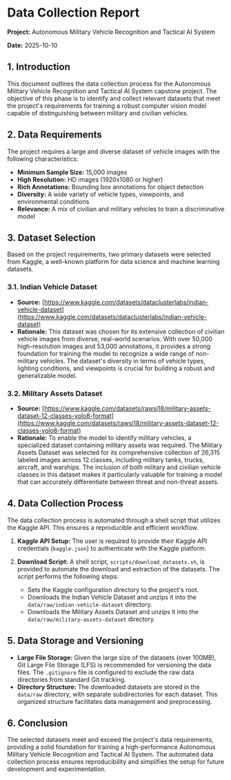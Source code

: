 # Data Collection Report

**Project:** Autonomous Military Vehicle Recognition and Tactical AI System

**Date:** 2025-10-10

## 1. Introduction

This document outlines the data collection process for the Autonomous Military Vehicle Recognition and Tactical AI System capstone project. The objective of this phase is to identify and collect relevant datasets that meet the project's requirements for training a robust computer vision model capable of distinguishing between military and civilian vehicles.

## 2. Data Requirements

The project requires a large and diverse dataset of vehicle images with the following characteristics:

*   **Minimum Sample Size:** 15,000 images
*   **High Resolution:** HD images (1920x1080 or higher)
*   **Rich Annotations:** Bounding box annotations for object detection
*   **Diversity:** A wide variety of vehicle types, viewpoints, and environmental conditions
*   **Relevance:** A mix of civilian and military vehicles to train a discriminative model

## 3. Dataset Selection

Based on the project requirements, two primary datasets were selected from Kaggle, a well-known platform for data science and machine learning datasets.

### 3.1. Indian Vehicle Dataset

*   **Source:** [https://www.kaggle.com/datasets/dataclusterlabs/indian-vehicle-dataset](https://www.kaggle.com/datasets/dataclusterlabs/indian-vehicle-dataset)
*   **Rationale:** This dataset was chosen for its extensive collection of civilian vehicle images from diverse, real-world scenarios. With over 50,000 high-resolution images and 53,000 annotations, it provides a strong foundation for training the model to recognize a wide range of non-military vehicles. The dataset's diversity in terms of vehicle types, lighting conditions, and viewpoints is crucial for building a robust and generalizable model.

### 3.2. Military Assets Dataset

*   **Source:** [https://www.kaggle.com/datasets/rawsi18/military-assets-dataset-12-classes-yolo8-format](https://www.kaggle.com/datasets/rawsi18/military-assets-dataset-12-classes-yolo8-format)
*   **Rationale:** To enable the model to identify military vehicles, a specialized dataset containing military assets was required. The Military Assets Dataset was selected for its comprehensive collection of 26,315 labeled images across 12 classes, including military tanks, trucks, aircraft, and warships. The inclusion of both military and civilian vehicle classes in this dataset makes it particularly valuable for training a model that can accurately differentiate between threat and non-threat assets.

## 4. Data Collection Process

The data collection process is automated through a shell script that utilizes the Kaggle API. This ensures a reproducible and efficient workflow.

1.  **Kaggle API Setup:** The user is required to provide their Kaggle API credentials (`kaggle.json`) to authenticate with the Kaggle platform.

2.  **Download Script:** A shell script, `scripts/download_datasets.sh`, is provided to automate the download and extraction of the datasets. The script performs the following steps:
    *   Sets the Kaggle configuration directory to the project's root.
    *   Downloads the Indian Vehicle Dataset and unzips it into the `data/raw/indian-vehicle-dataset` directory.
    *   Downloads the Military Assets Dataset and unzips it into the `data/raw/military-assets-dataset` directory.

## 5. Data Storage and Versioning

*   **Large File Storage:** Given the large size of the datasets (over 100MB), Git Large File Storage (LFS) is recommended for versioning the data files. The `.gitignore` file is configured to exclude the raw data directories from standard Git tracking.
*   **Directory Structure:** The downloaded datasets are stored in the `data/raw` directory, with separate subdirectories for each dataset. This organized structure facilitates data management and preprocessing.

## 6. Conclusion

The selected datasets meet and exceed the project's data requirements, providing a solid foundation for training a high-performance Autonomous Military Vehicle Recognition and Tactical AI System. The automated data collection process ensures reproducibility and simplifies the setup for future development and experimentation.

